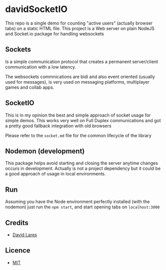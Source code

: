 # davidSocketIO

This repo is a single demo for counting "active users" (actually browser tabs) on a static HTML file. This project is a Web server on plain NodeJS and Socket.io package for handling websockets

## Sockets

  Is a simple communication protocol that creates a permanent server/client communication with a low latency.

  The websockets commnications are bidi and also event oriented (usually used for messages), is very used on messaging platforms, multiplayer games and collab apps.

## SocketIO

  This is in my opinion the best and simple approach of socket usage for simple demos. This works very well on Full Duplex communications and got a pretty good fallback integration with old browsers

  Please refer to the `socket.md` file for the common lifecycle of the library

## Nodemon (development)

  This package helps avoid starting and closing the server anytime changes occurs in development. Actually is not a project dependency but it could be a good approach of usage in local environments.

## Run

  Assuming you have the Node environment perfectly installed (with the nodemon) just run the `npm start`, and start opening tabs on `localhost:3000`

## Credits
  - [David Lares](https://twitter.com/davidlares3)

## Licence

  - [MIT](https://opensource.org/licenses/MIT)
